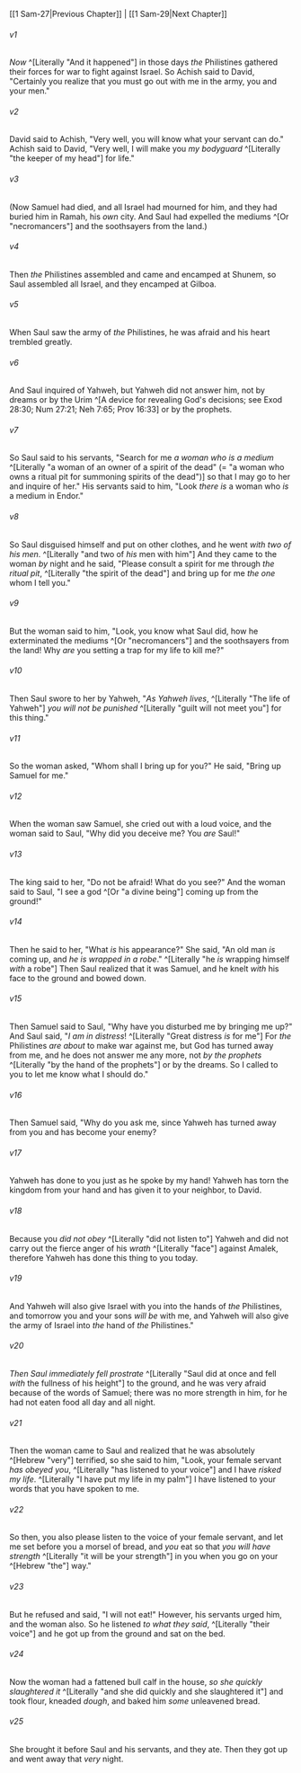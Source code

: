 ﻿---
aliases:
  - 1 Samuel 28
---

[[1 Sam-27|Previous Chapter]] | [[1 Sam-29|Next Chapter]]

###### v1
_Now_ ^[Literally "And it happened"] in those days _the_ Philistines gathered their forces for war to fight against Israel. So Achish said to David, "Certainly you realize that you must go out with me in the army, you and your men."

###### v2
David said to Achish, "Very well, you will know what your servant can do." Achish said to David, "Very well, I will make you _my bodyguard_ ^[Literally "the keeper of my head"] for life."

###### v3
(Now Samuel had died, and all Israel had mourned for him, and they had buried him in Ramah, his _own_ city. And Saul had expelled the mediums ^[Or "necromancers"] and the soothsayers from the land.)

###### v4
Then _the_ Philistines assembled and came and encamped at Shunem, so Saul assembled all Israel, and they encamped at Gilboa.

###### v5
When Saul saw the army of _the_ Philistines, he was afraid and his heart trembled greatly.

###### v6
And Saul inquired of Yahweh, but Yahweh did not answer him, not by dreams or by the Urim ^[A device for revealing God's decisions; see Exod 28:30; Num 27:21; Neh 7:65; Prov 16:33] or by the prophets.

###### v7
So Saul said to his servants, "Search for me _a woman who is a medium_ ^[Literally "a woman of an owner of a spirit of the dead" (= "a woman who owns a ritual pit for summoning spirits of the dead")] so that I may go to her and inquire of her." His servants said to him, "Look _there is_ a woman who _is_ a medium in Endor."

###### v8
So Saul disguised himself and put on other clothes, and he went _with two of his men_. ^[Literally "and two of _his_ men with him"] And they came to the woman _by_ night and he said, "Please consult a spirit for me through _the ritual pit_, ^[Literally "the spirit of the dead"] and bring up for me _the one_ whom I tell you."

###### v9
But the woman said to him, "Look, you know what Saul did, how he exterminated the mediums ^[Or "necromancers"] and the soothsayers from the land! Why _are_ you setting a trap for my life to kill me?"

###### v10
Then Saul swore to her by Yahweh, "_As Yahweh lives_, ^[Literally "The life of Yahweh"] _you will not be punished_ ^[Literally "guilt will not meet you"] for this thing."

###### v11
So the woman asked, "Whom shall I bring up for you?" He said, "Bring up Samuel for me."

###### v12
When the woman saw Samuel, she cried out with a loud voice, and the woman said to Saul, "Why did you deceive me? You _are_ Saul!"

###### v13
The king said to her, "Do not be afraid! What do you see?" And the woman said to Saul, "I see a god ^[Or "a divine being"] coming up from the ground!"

###### v14
Then he said to her, "What _is_ his appearance?" She said, "An old man _is_ coming up, and _he is wrapped in a robe_." ^[Literally "he _is_ wrapping himself _with_ a robe"] Then Saul realized that it was Samuel, and he knelt _with_ his face to the ground and bowed down.

###### v15
Then Samuel said to Saul, "Why have you disturbed me by bringing me up?" And Saul said, "_I am in distress_! ^[Literally "Great distress _is_ for me"] For _the_ Philistines _are about_ to make war against me, but God has turned away from me, and he does not answer me any more, not _by the prophets_ ^[Literally "by the hand of the prophets"] or by the dreams. So I called to you to let me know what I should do."

###### v16
Then Samuel said, "Why do you ask me, since Yahweh has turned away from you and has become your enemy?

###### v17
Yahweh has done to you just as he spoke by my hand! Yahweh has torn the kingdom from your hand and has given it to your neighbor, to David.

###### v18
Because you _did not obey_ ^[Literally "did not listen to"] Yahweh and did not carry out the fierce anger of his _wrath_ ^[Literally "face"] against Amalek, therefore Yahweh has done this thing to you today.

###### v19
And Yahweh will also give Israel with you into the hands of _the_ Philistines, and tomorrow you and your sons _will be_ with me, and Yahweh will also give the army of Israel into _the_ hand of _the_ Philistines."

###### v20
_Then Saul immediately fell prostrate_ ^[Literally "Saul did at once and fell _with_ the fullness of his height"] to the ground, and he was very afraid because of the words of Samuel; there was no more strength in him, for he had not eaten food all day and all night.

###### v21
Then the woman came to Saul and realized that he was absolutely ^[Hebrew "very"] terrified, so she said to him, "Look, your female servant _has obeyed you_, ^[Literally "has listened to your voice"] and I have _risked my life_. ^[Literally "I have put my life in my palm"] I have listened to your words that you have spoken to me.

###### v22
So then, you also please listen to the voice of your female servant, and let me set before you a morsel of bread, and _you_ eat so that _you will have strength_ ^[Literally "it will be your strength"] in you when you go on your ^[Hebrew "the"] way."

###### v23
But he refused and said, "I will not eat!" However, his servants urged him, and the woman also. So he listened _to what they said_, ^[Literally "their voice"] and he got up from the ground and sat on the bed.

###### v24
Now the woman had a fattened bull calf in the house, _so she quickly slaughtered it_ ^[Literally "and she did quickly and she slaughtered it"] and took flour, kneaded _dough_, and baked him _some_ unleavened bread.

###### v25
She brought it before Saul and his servants, and they ate. Then they got up and went away that _very_ night.